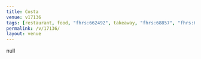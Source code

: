 ```yaml
---
title: Costa
venue: v17136
tags: [restaurant, food, "fhrs:662492", takeaway, "fhrs:68857", "fhrs:662362", "fhrs:662804", "fhrs:534241"]
permalink: /v/17136/
layout: venue
---
```

null
